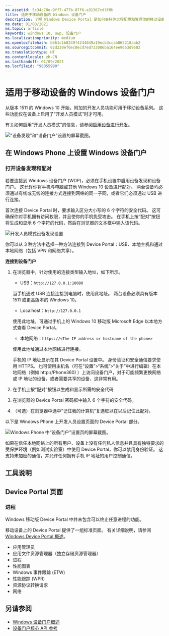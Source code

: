 ```yaml
---
ms.assetid: 5c34c78e-9ff7-477b-87f6-a31367cd3f8b
title: 适用于移动设备的 Windows 设备门户
description: 了解 Windows Device Portal 是如何支持你远程配置和管理你的移动设备。
ms.date: 01/08/2021
ms.topic: article
keywords: windows 10, uwp, 设备门户
ms.localizationpriority: medium
ms.openlocfilehash: b661c1b8249f4244049a19ecb3ccab865218aab2
ms.sourcegitcommit: 02d220ef0ec0ecd7ed733086ba164ee9653d9602
ms.translationtype: HT
ms.contentlocale: zh-CN
ms.lasthandoff: 01/09/2021
ms.locfileid: "98055990"
---
```

# <a name="windows-device-portal-for-mobile"></a>适用于移动设备的 Windows 设备门户

从版本 1511 的 Windows 10 开始，附加的开发人员功能可用于移动设备系列。 这些功能仅在设备上启用了“开发人员模式”时才可用。

有关如何启用“开发人员模式”的信息，请参阅[启用设备进行开发](/windows/apps/get-started/enable-your-device-for-development)。

![“设备发现”和“设备门户”设置的屏幕截图。](images/device-portal/mob-dev-mode-options.png)

## <a name="set-up-windows-device-portal-on-windows-phone"></a>在 Windows Phone 上设置 Windows 设备门户

### <a name="turn-on-device-discovery-and-pairing"></a>打开设备发现和配对

若要连接到 Windows 设备门户 (WDP)，必须在手机设置中启用设备发现和设备门户。 这允许你将手机与电脑或其他 Windows 10 设备进行配对。 两台设备均必须通过有线或无线的连接方式连接到网络的同一子网，或者它们必须通过 USB 进行连接。

首次连接 Device Portal 时，要求输入区分大小写的 6 个字符的安全代码。 这可确保你对手机拥有访问权限，并且使你的手机免受攻击。 在手机上按“配对”按钮将生成和显示 6 个字符的代码，然后在浏览器的文本框中输入该代码。

![开发人员模式设备发现设置](images/device-portal/mob-dev-mode-pairing.png)

你可以从 3 种方法中选择一种方法连接到 Device Portal：USB、本地主机和通过本地网络（包括 VPN 和网络共享）。

**连接到设备门户**

1. 在浏览器中，针对使用的连接类型输入地址，如下所示。

    - USB：`http://127.0.0.1:10080`

    当手机通过 USB 连接连接到电脑时，使用此地址。 两台设备必须具有版本 1511 或更高版本的 Windows 10。
    
    - Localhost：`http://127.0.0.1`

    使用此地址，可通过手机上的 Windows 10 移动版 Microsoft Edge 以本地方式查看 Device Portal。
    
    - 本地网络：`https://<The IP address or hostname of the phone>`

    使用此地址通过本地网络进行连接。

    手机的 IP 地址显示在其 Device Portal 设置中。 身份验证和安全通信要求使用 HTTPS。 也可使用主机名（可在“设置”>“系统”>“关于”中进行编辑）在本地网络（例如 http://Phone360) ）上访问设备门户，对于可能频繁更换网络或 IP 地址的设备，或者需要共享的设备，这非常有用。 

2. 在手机上按“配对”按钮以生成和显示所需的安全代码

3. 在浏览器的 Device Portal 密码框中输入 6 个字符的安全代码。

4. （可选）在浏览器中选中“记住我的计算机”复选框以在以后记住此配对。

以下是 Windows Phone 上开发人员设置页面的 Device Portal 部分。

![Windows Phone 中“设备门户”设置页的屏幕截图。](images/device-portal/mob-dev-mode-portal.png)

如果在信任本地网络上的所有用户、设备上没有任何私人信息并且具有独特要求的受保护环境（例如测试实验室）中使用 Device Portal，你可以禁用身份验证。 这支持未加密的通信，并允许任何拥有手机 IP 地址的用户控制通信。

## <a name="tool-notes"></a>工具说明

## <a name="device-portal-pages"></a>Device Portal 页面
### <a name="processes"></a>进程

Windows 移动版 Device Portal 中并未包含可以终止任意进程的功能。 

移动设备上的 Device Portal 提供了一组标准页面。 有关详细说明，请参阅 [Windows Device Portal 概述](device-portal.md)。

- 应用管理员
- 应用文件资源管理器（独立存储资源管理器）
- 进程
- 性能图表
- Windows 事件跟踪 (ETW)
- 性能跟踪 (WPR) 
- 资源协议转换请求
- 网络

## <a name="see-also"></a>另请参阅

* [Windows 设备门户概述](device-portal.md)
* [设备门户核心 API 参考](./device-portal-api-core.md)